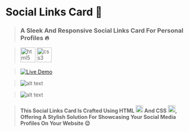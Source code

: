 # Social Links Card 📱
> ### A Sleek And Responsive Social Links Card For Personal Profiles 🔥

> <img src="https://cdn.jsdelivr.net/gh/devicons/devicon/icons/html5/html5-original.svg" height="40" alt="html5 logo"  /> <img src="https://cdn.jsdelivr.net/gh/devicons/devicon/icons/css3/css3-original.svg" height="40" alt="css3 logo"  />

> [![Live Demo](https://img.shields.io/badge/Live%20Demo-View%20Here-blue?style=for-the-badge&logo=appveyor)](https://mobinfazli.github.io/SocialLinks-Card/)

> ![alt text](Demo/MacbookView.png)

> ![alt text](Demo/IphoneView.png)

> #### This Social Links Card Is Crafted Using HTML <img src="https://cdn.jsdelivr.net/gh/devicons/devicon/icons/html5/html5-original.svg" height="20" alt="html5 logo"  /> And CSS <img src="https://cdn.jsdelivr.net/gh/devicons/devicon/icons/css3/css3-original.svg" height="20" alt="css3 logo"  />, Offering A Stylish Solution For Showcasing Your Social Media Profiles On Your Website 😉
